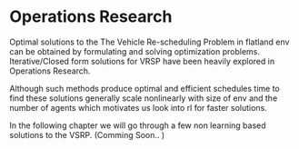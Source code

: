 Operations Research 
====================

Optimal solutions to the The Vehicle Re-scheduling Problem in flatland env can be obtained by formulating and solving optimization problems. Iterative/Closed form solutions for VRSP have been heavily explored in Operations Research.

Although such methods produce optimal and efficient schedules time to find these solutions generally scale nonlinearly with size of env and the number of agents which motivates us look into rl for faster solutions.

In the following chapter we will go through a few non learning based solutions to the VSRP. (Comming Soon.. )